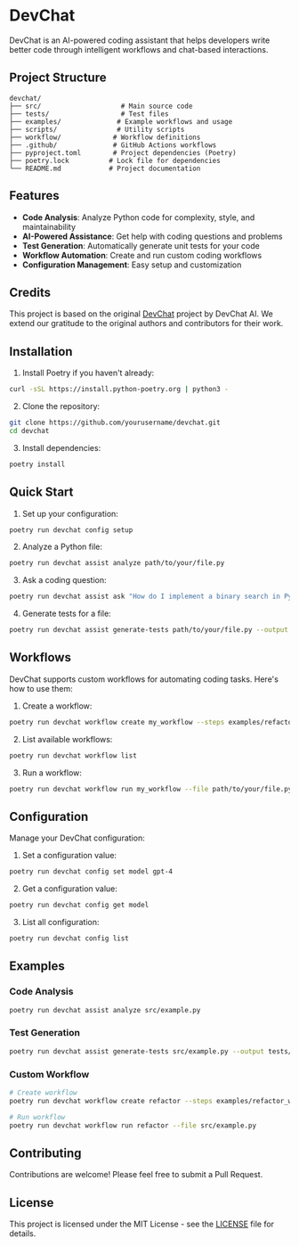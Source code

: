 # DevChat

DevChat is an AI-powered coding assistant that helps developers write better code through intelligent workflows and chat-based interactions.

## Project Structure

```
devchat/
├── src/                    # Main source code
├── tests/                  # Test files
├── examples/              # Example workflows and usage
├── scripts/               # Utility scripts
├── workflow/             # Workflow definitions
├── .github/              # GitHub Actions workflows
├── pyproject.toml        # Project dependencies (Poetry)
├── poetry.lock          # Lock file for dependencies
└── README.md            # Project documentation
```

## Features

- **Code Analysis**: Analyze Python code for complexity, style, and maintainability
- **AI-Powered Assistance**: Get help with coding questions and problems
- **Test Generation**: Automatically generate unit tests for your code
- **Workflow Automation**: Create and run custom coding workflows
- **Configuration Management**: Easy setup and customization

## Credits

This project is based on the original [DevChat](https://github.com/devchat-ai/devchat) project by DevChat AI. We extend our gratitude to the original authors and contributors for their work.

## Installation

1. Install Poetry if you haven't already:
```bash
curl -sSL https://install.python-poetry.org | python3 -
```

2. Clone the repository:
```bash
git clone https://github.com/yourusername/devchat.git
cd devchat
```

3. Install dependencies:
```bash
poetry install
```

## Quick Start

1. Set up your configuration:
```bash
poetry run devchat config setup
```

2. Analyze a Python file:
```bash
poetry run devchat assist analyze path/to/your/file.py
```

3. Ask a coding question:
```bash
poetry run devchat assist ask "How do I implement a binary search in Python?"
```

4. Generate tests for a file:
```bash
poetry run devchat assist generate-tests path/to/your/file.py --output tests/test_file.py
```

## Workflows

DevChat supports custom workflows for automating coding tasks. Here's how to use them:

1. Create a workflow:
```bash
poetry run devchat workflow create my_workflow --steps examples/refactor_workflow.yaml
```

2. List available workflows:
```bash
poetry run devchat workflow list
```

3. Run a workflow:
```bash
poetry run devchat workflow run my_workflow --file path/to/your/file.py
```

## Configuration

Manage your DevChat configuration:

1. Set a configuration value:
```bash
poetry run devchat config set model gpt-4
```

2. Get a configuration value:
```bash
poetry run devchat config get model
```

3. List all configuration:
```bash
poetry run devchat config list
```

## Examples

### Code Analysis
```bash
poetry run devchat assist analyze src/example.py
```

### Test Generation
```bash
poetry run devchat assist generate-tests src/example.py --output tests/test_example.py
```

### Custom Workflow
```bash
# Create workflow
poetry run devchat workflow create refactor --steps examples/refactor_workflow.yaml

# Run workflow
poetry run devchat workflow run refactor --file src/example.py
```

## Contributing

Contributions are welcome! Please feel free to submit a Pull Request.

## License

This project is licensed under the MIT License - see the [LICENSE](LICENSE) file for details.
